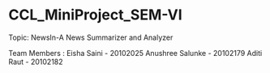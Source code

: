 # CCL_MiniProject_SEM-VI

Topic: NewsIn-A News Summarizer and Analyzer

Team Members :
Eisha Saini - 20102025
Anushree Salunke - 20102179
Aditi Raut - 20102182
